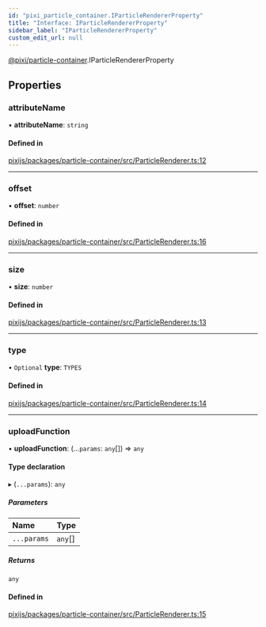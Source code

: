 ```yaml
---
id: "pixi_particle_container.IParticleRendererProperty"
title: "Interface: IParticleRendererProperty"
sidebar_label: "IParticleRendererProperty"
custom_edit_url: null
---
```


[@pixi/particle-container](../modules/pixi_particle_container.md).IParticleRendererProperty

## Properties

### attributeName

• **attributeName**: `string`

#### Defined in

[pixijs/packages/particle-container/src/ParticleRenderer.ts:12](https://github.com/pixijs/pixijs/blob/2194fe5c5/packages/particle-container/src/ParticleRenderer.ts#L12)

___

### offset

• **offset**: `number`

#### Defined in

[pixijs/packages/particle-container/src/ParticleRenderer.ts:16](https://github.com/pixijs/pixijs/blob/2194fe5c5/packages/particle-container/src/ParticleRenderer.ts#L16)

___

### size

• **size**: `number`

#### Defined in

[pixijs/packages/particle-container/src/ParticleRenderer.ts:13](https://github.com/pixijs/pixijs/blob/2194fe5c5/packages/particle-container/src/ParticleRenderer.ts#L13)

___

### type

• `Optional` **type**: `TYPES`

#### Defined in

[pixijs/packages/particle-container/src/ParticleRenderer.ts:14](https://github.com/pixijs/pixijs/blob/2194fe5c5/packages/particle-container/src/ParticleRenderer.ts#L14)

___

### uploadFunction

• **uploadFunction**: (...`params`: `any`[]) => `any`

#### Type declaration

▸ (`...params`): `any`

##### Parameters

| Name | Type |
| :------ | :------ |
| `...params` | `any`[] |

##### Returns

`any`

#### Defined in

[pixijs/packages/particle-container/src/ParticleRenderer.ts:15](https://github.com/pixijs/pixijs/blob/2194fe5c5/packages/particle-container/src/ParticleRenderer.ts#L15)
